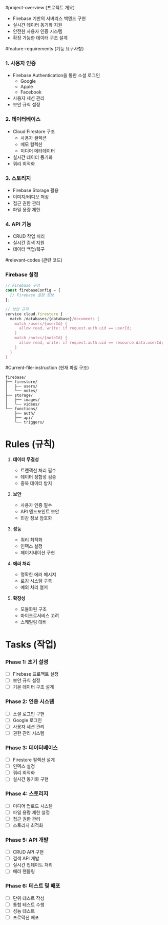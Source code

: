 #project-overview (프로젝트 개요)
- Firebase 기반의 서버리스 백엔드 구현
- 실시간 데이터 동기화 지원
- 안전한 사용자 인증 시스템
- 확장 가능한 데이터 구조 설계

#feature-requirements (기능 요구사항)
### 1. 사용자 인증
- Firebase Authentication을 통한 소셜 로그인
  - Google
  - Apple
  - Facebook
- 사용자 세션 관리
- 보안 규칙 설정

### 2. 데이터베이스
- Cloud Firestore 구조
  - 사용자 컬렉션
  - 메모 컬렉션
  - 미디어 메타데이터
- 실시간 데이터 동기화
- 쿼리 최적화

### 3. 스토리지
- Firebase Storage 활용
- 이미지/비디오 저장
- 접근 권한 관리
- 파일 용량 제한

### 4. API 기능
- CRUD 작업 처리
- 실시간 검색 지원
- 데이터 백업/복구

#relevant-codes (관련 코드)
### Firebase 설정
```javascript
// Firebase 구성
const firebaseConfig = {
  // Firebase 설정 정보
};

// 보안 규칙
service cloud.firestore {
  match /databases/{database}/documents {
    match /users/{userId} {
      allow read, write: if request.auth.uid == userId;
    }
    match /notes/{noteId} {
      allow read, write: if request.auth.uid == resource.data.userId;
    }
  }
}
```

#Current-file-instruction (현재 파일 구조)
```
firebase/
├── firestore/
│   ├── users/
│   └── notes/
├── storage/
│   ├── images/
│   └── videos/
└── functions/
    ├── auth/
    ├── api/
    └── triggers/
```

# Rules (규칙)
1. **데이터 무결성**
   - 트랜잭션 처리 필수
   - 데이터 정합성 검증
   - 중복 데이터 방지

2. **보안**
   - 사용자 인증 필수
   - API 엔드포인트 보안
   - 민감 정보 암호화

3. **성능**
   - 쿼리 최적화
   - 인덱스 설정
   - 페이지네이션 구현

4. **에러 처리**
   - 명확한 에러 메시지
   - 로깅 시스템 구축
   - 예외 처리 철저

5. **확장성**
   - 모듈화된 구조
   - 마이크로서비스 고려
   - 스케일링 대비

# Tasks (작업)
### Phase 1: 초기 설정
- [ ] Firebase 프로젝트 설정
- [ ] 보안 규칙 설정
- [ ] 기본 데이터 구조 설계

### Phase 2: 인증 시스템
- [ ] 소셜 로그인 구현
- [ ] Google 로그인
- [ ] 사용자 세션 관리
- [ ] 권한 관리 시스템

### Phase 3: 데이터베이스
- [ ] Firestore 컬렉션 설계
- [ ] 인덱스 설정
- [ ] 쿼리 최적화
- [ ] 실시간 동기화 구현

### Phase 4: 스토리지
- [ ] 미디어 업로드 시스템
- [ ] 파일 용량 제한 설정
- [ ] 접근 권한 관리
- [ ] 스토리지 최적화

### Phase 5: API 개발
- [ ] CRUD API 구현
- [ ] 검색 API 개발
- [ ] 실시간 업데이트 처리
- [ ] 에러 핸들링

### Phase 6: 테스트 및 배포
- [ ] 단위 테스트 작성
- [ ] 통합 테스트 수행
- [ ] 성능 테스트
- [ ] 프로덕션 배포
